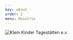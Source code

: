 ```yaml
---
key: about
order: 2
menu: Nosotros
---
```

![Klein Kinder Tagestätten e.v.](http://losglobos.de/img/kkt.png)
